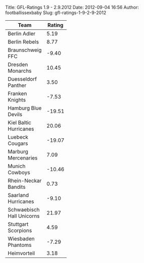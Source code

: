 Title: GFL-Ratings 1.9 - 2.9.2012
Date: 2012-09-04 16:56
Author: footballissexbaby
Slug: gfl-ratings-1-9-2-9-2012

<table class="table"><thead><tr><th width="60">Team</th><th width="20">Rating</th></tr></thead><tbody><tr><td>Berlin Adler</td><td>5.19</td></tr><tr><td>Berlin Rebels</td><td>8.77</td></tr><tr><td>Braunschweig FFC</td><td>-9.40</td></tr><tr><td>Dresden Monarchs</td><td>10.45</td></tr><tr><td>Duesseldorf Panther</td><td>3.50</td></tr><tr><td>Franken Knights</td><td>-7.53</td></tr><tr><td>Hamburg Blue Devils</td><td>-19.51</td></tr><tr><td>Kiel Baltic Hurricanes</td><td>20.06</td></tr><tr><td>Luebeck Cougars</td><td>-19.07</td></tr><tr><td>Marburg Mercenaries</td><td>7.09</td></tr><tr><td>Munich Cowboys</td><td>-10.46</td></tr><tr><td>Rhein-Neckar Bandits</td><td>0.73</td></tr><tr><td>Saarland Hurricanes</td><td>-9.10</td></tr><tr><td>Schwaebisch Hall Unicorns</td><td>21.97</td></tr><tr><td>Stuttgart Scorpions</td><td>4.59</td></tr><tr><td>Wiesbaden Phantoms</td><td>-7.29</td></tr><tr></tr><tr><td>Heimvorteil</td><td>3.18</td></tr></tbody></table>
